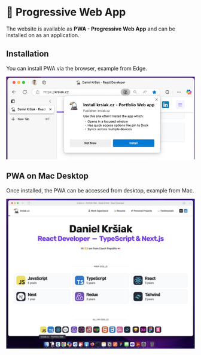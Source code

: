 # 📱 Progressive Web App

The website is available as **PWA - Progressive Web App** and can be installed on as an application.

## Installation

You can install PWA via the browser, example from Edge.

![PWA Installation in Edge](/readme-images/main-readme/pwa/pwa-installation-in-edge.png)

## PWA on Mac Desktop

Once installed, the PWA can be accessed from desktop, example from Mac.

![PWA - krsiak.cz](/readme-images/main-readme/pwa/pwa.png)

